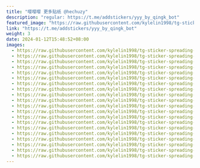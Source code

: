 ```yaml
---
title: "嘤嘤嘤 更多贴纸 @hechuzy"
description: "regular: https://t.me/addstickers/yyy_by_qingk_bot"
featured_image: "https://raw.githubusercontent.com/kylelin1998/tg-sticker-spreading-worldwide-images/main/img/e1b47c37-90c5-4cff-8864-e53d3ef29843.jpg"
link: "https://t.me/addstickers/yyy_by_qingk_bot"
weight: 3
date: 2024-01-12T15:48:52+08:00
images:
  - https://raw.githubusercontent.com/kylelin1998/tg-sticker-spreading-worldwide-images/main/img/e1b47c37-90c5-4cff-8864-e53d3ef29843.jpg
  - https://raw.githubusercontent.com/kylelin1998/tg-sticker-spreading-worldwide-images/main/img/36f6e613-d1b0-4d05-a505-d265c621d37a.jpg
  - https://raw.githubusercontent.com/kylelin1998/tg-sticker-spreading-worldwide-images/main/img/ce89e33a-d1fa-4bf2-8850-f8f91434b3b4.jpg
  - https://raw.githubusercontent.com/kylelin1998/tg-sticker-spreading-worldwide-images/main/img/08ff8cfd-36e0-4d8a-8ecb-bc810cb1bcfb.jpg
  - https://raw.githubusercontent.com/kylelin1998/tg-sticker-spreading-worldwide-images/main/img/80f06146-5c6b-458e-8da9-575e4f7a172b.jpg
  - https://raw.githubusercontent.com/kylelin1998/tg-sticker-spreading-worldwide-images/main/img/392f845b-dfdf-4468-9012-919478ff454c.jpg
  - https://raw.githubusercontent.com/kylelin1998/tg-sticker-spreading-worldwide-images/main/img/f5cf27a9-a5a8-4fb4-9dae-6de82b221a66.jpg
  - https://raw.githubusercontent.com/kylelin1998/tg-sticker-spreading-worldwide-images/main/img/a47d255d-c084-455a-840c-e8e2ee51eacf.jpg
  - https://raw.githubusercontent.com/kylelin1998/tg-sticker-spreading-worldwide-images/main/img/a5316269-a5da-4d36-bcaf-0565886461d3.jpg
  - https://raw.githubusercontent.com/kylelin1998/tg-sticker-spreading-worldwide-images/main/img/a16e6fa4-f8c7-41e7-a5a7-c62a97cddf76.jpg
  - https://raw.githubusercontent.com/kylelin1998/tg-sticker-spreading-worldwide-images/main/img/1a20237a-196c-4291-b132-039c1e837dce.jpg
  - https://raw.githubusercontent.com/kylelin1998/tg-sticker-spreading-worldwide-images/main/img/817ddd13-1627-427e-be36-2dabf1897d89.jpg
  - https://raw.githubusercontent.com/kylelin1998/tg-sticker-spreading-worldwide-images/main/img/4be32bb1-26ea-4b6f-9f25-3e8b7ea82a01.jpg
  - https://raw.githubusercontent.com/kylelin1998/tg-sticker-spreading-worldwide-images/main/img/e85dd98a-4193-4571-9c9b-46f3118c36eb.jpg
  - https://raw.githubusercontent.com/kylelin1998/tg-sticker-spreading-worldwide-images/main/img/a0161558-c176-4ac4-bf71-05864eaf4818.jpg
  - https://raw.githubusercontent.com/kylelin1998/tg-sticker-spreading-worldwide-images/main/img/a9f10252-c9e0-488a-b07c-a6b25c088180.jpg
  - https://raw.githubusercontent.com/kylelin1998/tg-sticker-spreading-worldwide-images/main/img/1fe6128d-9e75-4fa0-a224-1bda9544eff8.jpg
  - https://raw.githubusercontent.com/kylelin1998/tg-sticker-spreading-worldwide-images/main/img/5269fb1f-d473-4f20-9e85-a6a36212d674.jpg
  - https://raw.githubusercontent.com/kylelin1998/tg-sticker-spreading-worldwide-images/main/img/ab8e8450-38d6-4881-badf-0c14b865812a.jpg
  - https://raw.githubusercontent.com/kylelin1998/tg-sticker-spreading-worldwide-images/main/img/e3fc80d3-00ff-4bfd-8798-c39c255949ac.jpg
---
```

